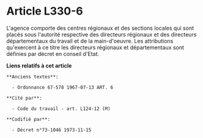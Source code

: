 # Article L330-6

L'agence comporte des centres régionaux et des sections locales qui sont placés sous l'autorité respective des directeurs
régionaux et des directeurs départementaux du travail et de la main-d'oeuvre. Les attributions qu'exercent à ce titre les
directeurs régionaux et départementaux sont définies par décret en conseil d'Etat.

**Liens relatifs à cet article**

	**Anciens textes**:

	  - Ordonnance 67-578 1967-07-13 ART. 6

	**Cité par**:

	  - Code du travail - art. L124-12 (M)

	**Codifié par**:

	  - Décret n°73-1046 1973-11-15
